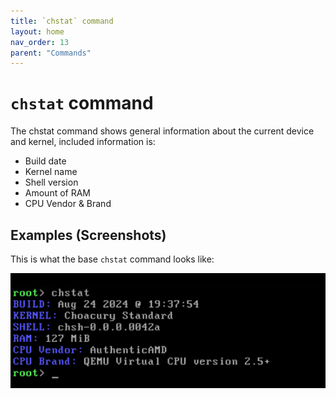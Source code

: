 ```yaml
---
title: `chstat` command
layout: home
nav_order: 13
parent: "Commands"
---
```


# `chstat` command
The chstat command shows general information about the current device and kernel, included information is:

- Build date
- Kernel name
- Shell version
- Amount of RAM
- CPU Vendor & Brand

## Examples (Screenshots)
This is what the base `chstat` command looks like:

![Chstat command](../../../screenshots/commands/chstat/chstat.png)